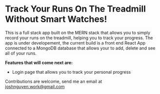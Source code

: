 # Track Your Runs On The Treadmill Without Smart Watches!

This is a full stack app built on the MERN stack that allows you to simply record your runs on the treadmill, helping you to track your progress. The app is under developement, the current build is a front end React App connected to a MongoDB database that allows your to add, delete and see all of your runs.

**Features that will come next are:**
- Login page that allows you to track your personal progress

Contributions are welcome, send me an email at joshnguyen.work@gmail.com
